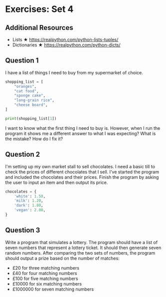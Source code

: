 # Exercises: Set 4

## Additional Resources

* Lists ★ https://realpython.com/python-lists-tuples/
* Dictionaries ★ https://realpython.com/python-dicts/

## Question 1

I have a list of things I need to buy from my supermarket of choice.

```python
shopping_list = [
    "oranges",
    "cat food",
    "sponge cake",
    "long-grain rice",
    "cheese board",
]

print(shopping_list[1])
```

I want to know what the first thing I need to buy is. However, when I run the program it shows me a different answer to what I was expecting?
What is the mistake? How do I fix it?

## Question 2

I'm setting up my own market stall to sell chocolates. I need a basic till to check the prices of different chocolates that I sell.
I've started the program and included the chocolates and their prices.
Finish the program by asking the user to input an item and then output its price.

```python
chocolates = {
    'white': 1.50,
    'milk': 1.20,
    'dark': 1.80,
    'vegan': 2.00,
}
```

## Question 3

Write a program that simulates a lottery. The program should have a list of seven numbers that represent a lottery ticket. It should then generate seven random numbers. After comparing the two sets of numbers, the program should output a prize based on the number of matches:

* £20 for three matching numbers
* £40 for four matching numbers
* £100 for five matching numbers
* £10000 for six matching numbers
* £1000000 for seven matching numbers
